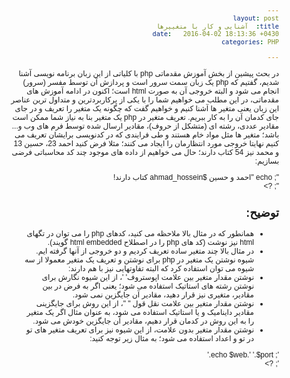 ```yaml
---
layout: post
title:  آشنایی و کار با متغییرها
date:   2016-04-02 18:13:36 +0430
categories: PHP

---
```


در بحث پیشین از بخش آموزش مقدماتی php با کلیاتی از این زبان برنامه نویسی آشنا شدیم، گفتیم که php یک زبان سمت سرور است و پردازش آن توسط مفسر (سرور) انجام می شود و البته خروجی آن به صورت html است؛ اکنون در ادامه آموزش های مقدماتی، در این مطلب می خواهیم شما را با یکی از پرکاربردترین و متداول ترین عناصر این زبان یعنی متغیر ها آشنا کنیم و خواهیم گفت که چگونه یک متغیر را تعریف و در جای جای کدمان آن را به کار ببریم.
تعریف متغیر در php
یک متغیر بنا به نیاز شما ممکن است مقادیر عددی، رشته ای (متشکل از حروف)، مقادیر ارسال شده توسط فرم های وب و... باشد؛ متغیر ها مثل مواد خام هستند و طی فرایندی که در کدنویسی برایشان تعریف می کنیم نهایتا خروجی مورد انتظارمان را ایجاد می کنند؛ مثلا فرض کنید احمد 23، حسین 13 و محمد نیز 54 کتاب دارند؛ حال می خواهیم از داده های موجود چند کد محاسباتی فرضی بسازیم:


<!DOCTYPE html PUBLIC "-//W3C//DTD XHTML 1.0 Transitional//EN" "http://www.w3.org/    
TR/xhtml1/DTD/xhtml1-transitional.dtd">

<html xmlns="http://www.w3.org/1999/xhtml">

<head>

<meta http-equiv="Content-Type" content="text/html; charset=utf-8" />

<title>وبگو | تعریف متغیر در php</title>

<!-- http://webgoo.ir -->

<style type="text/css">

body{
    font-family:Tahoma, Geneva, sans-serif;
    font-size:12px;
    direction:rtl;
}

</style>

</head>

<body>

<?php

$ahmad = 23;

$hossein = 13;

$mohammad = 54
;
$all = $ahmad + $hossein + $mohammad;

$ahmad_hossein = $ahmad + $hossein;

echo "احمد، حسین و محمد $all کتاب دارند!<br />";

echo "احمد و حسین $ahmad_hossein کتاب دارند!<br />";

?>

</body>

</html>


## توضیح: ##
- همانطور که در مثال بالا ملاحظه می کنید، کدهای php را می توان در تگهای html نیز نوشت (کد های php را در اصطلاح html embedded گویند).
- در مثال بالا چند متغیر ساده تعریف کردیم و دو خروجی از آنها گرفته ایم.
شیوه نوشتن یک متغیر در php
برای نوشتن و تعریف یک متغیر معمولا از سه شیوه می توان استفاده کرد که البته تفاوتهایی نیز با هم دارند:
- نوشتن مقدار متغیر بین علامت اپوستروف' '، از این شیوه نگارش برای نوشتن رشته های استاتیک استفاده می شود؛ یعنی اگر به فرض در بین مقادیر، متغیری نیز قرار دهید، مقادیر آن جایگزین نمی شود.
- نوشتن مقدار متغیر بین علامت نقل قول " "، از این روش برای جایگزینی مقادیر داینامیک و یا استاتیک استفاده می شود، به عنوان مثال اگر یک متغیر را به این روش در کدمان قرار دهیم،  مقادیر آن جایگزین خودش می شود.
- نوشتن مقدار متغیر بدون علامت، از این شیوه نیز برای تعریف متغیر های تو در تو و اعداد استفاده می شود؛ به مثال زیر توجه کنید:


<!DOCTYPE html PUBLIC "-//W3C//DTD XHTML 1.0 Transitional//EN" "http://www.w3.org/TR/xhtml1/DTD/xhtml1-transitional.dtd">
<html xmlns="http://www.w3.org/1999/xhtml">
<head>
<meta http-equiv="Content-Type" content="text/html; charset=utf-8" />
<title>وبگو | تعریف متغیر در php به روش های مختلف </title>
<!-- http://webgoo.ir -->
<style type="text/css">
body{
    font-family:Tahoma, Geneva, sans-serif;
    font-size:12px;
    direction:rtl;
}
</style>
</head>
<body>
<?php
//متغیر با اپوستروف
$name = 'webgoo';
//متغیر با نقل قول + اپوستروف
$web = "$name".'.ir';
//متغیر بدون علامت
$port = 25;
//چند خروجی فرضی
echo $web.'<br />';
echo $web.'&nbsp;'.$port.'<br />';
?>
</body>
</html>